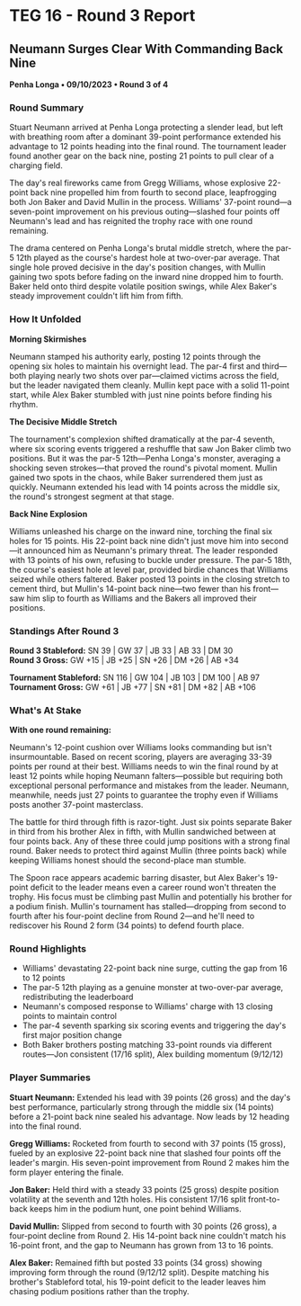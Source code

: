 # TEG 16 - Round 3 Report

## Neumann Surges Clear With Commanding Back Nine
**Penha Longa • 09/10/2023 • Round 3 of 4**

### Round Summary

Stuart Neumann arrived at Penha Longa protecting a slender lead, but left with breathing room after a dominant 39-point performance extended his advantage to 12 points heading into the final round. The tournament leader found another gear on the back nine, posting 21 points to pull clear of a charging field.

The day's real fireworks came from Gregg Williams, whose explosive 22-point back nine propelled him from fourth to second place, leapfrogging both Jon Baker and David Mullin in the process. Williams' 37-point round—a seven-point improvement on his previous outing—slashed four points off Neumann's lead and has reignited the trophy race with one round remaining.

The drama centered on Penha Longa's brutal middle stretch, where the par-5 12th played as the course's hardest hole at two-over-par average. That single hole proved decisive in the day's position changes, with Mullin gaining two spots before fading on the inward nine dropped him to fourth. Baker held onto third despite volatile position swings, while Alex Baker's steady improvement couldn't lift him from fifth.

### How It Unfolded

**Morning Skirmishes**

Neumann stamped his authority early, posting 12 points through the opening six holes to maintain his overnight lead. The par-4 first and third—both playing nearly two shots over par—claimed victims across the field, but the leader navigated them cleanly. Mullin kept pace with a solid 11-point start, while Alex Baker stumbled with just nine points before finding his rhythm.

**The Decisive Middle Stretch**

The tournament's complexion shifted dramatically at the par-4 seventh, where six scoring events triggered a reshuffle that saw Jon Baker climb two positions. But it was the par-5 12th—Penha Longa's monster, averaging a shocking seven strokes—that proved the round's pivotal moment. Mullin gained two spots in the chaos, while Baker surrendered them just as quickly. Neumann extended his lead with 14 points across the middle six, the round's strongest segment at that stage.

**Back Nine Explosion**

Williams unleashed his charge on the inward nine, torching the final six holes for 15 points. His 22-point back nine didn't just move him into second—it announced him as Neumann's primary threat. The leader responded with 13 points of his own, refusing to buckle under pressure. The par-5 18th, the course's easiest hole at level par, provided birdie chances that Williams seized while others faltered. Baker posted 13 points in the closing stretch to cement third, but Mullin's 14-point back nine—two fewer than his front—saw him slip to fourth as Williams and the Bakers all improved their positions.

### Standings After Round 3

**Round 3 Stableford:** SN 39 | GW 37 | JB 33 | AB 33 | DM 30  
**Round 3 Gross:** GW +15 | JB +25 | SN +26 | DM +26 | AB +34

**Tournament Stableford:** SN 116 | GW 104 | JB 103 | DM 100 | AB 97  
**Tournament Gross:** GW +61 | JB +77 | SN +81 | DM +82 | AB +106

### What's At Stake

**With one round remaining:**

Neumann's 12-point cushion over Williams looks commanding but isn't insurmountable. Based on recent scoring, players are averaging 33-39 points per round at their best. Williams needs to win the final round by at least 12 points while hoping Neumann falters—possible but requiring both exceptional personal performance and mistakes from the leader. Neumann, meanwhile, needs just 27 points to guarantee the trophy even if Williams posts another 37-point masterclass.

The battle for third through fifth is razor-tight. Just six points separate Baker in third from his brother Alex in fifth, with Mullin sandwiched between at four points back. Any of these three could jump positions with a strong final round. Baker needs to protect third against Mullin (three points back) while keeping Williams honest should the second-place man stumble.

The Spoon race appears academic barring disaster, but Alex Baker's 19-point deficit to the leader means even a career round won't threaten the trophy. His focus must be climbing past Mullin and potentially his brother for a podium finish. Mullin's tournament has stalled—dropping from second to fourth after his four-point decline from Round 2—and he'll need to rediscover his Round 2 form (34 points) to defend fourth place.

### Round Highlights

- Williams' devastating 22-point back nine surge, cutting the gap from 16 to 12 points
- The par-5 12th playing as a genuine monster at two-over-par average, redistributing the leaderboard
- Neumann's composed response to Williams' charge with 13 closing points to maintain control
- The par-4 seventh sparking six scoring events and triggering the day's first major position change
- Both Baker brothers posting matching 33-point rounds via different routes—Jon consistent (17/16 split), Alex building momentum (9/12/12)

### Player Summaries

**Stuart Neumann:** Extended his lead with 39 points (26 gross) and the day's best performance, particularly strong through the middle six (14 points) before a 21-point back nine sealed his advantage. Now leads by 12 heading into the final round.

**Gregg Williams:** Rocketed from fourth to second with 37 points (15 gross), fueled by an explosive 22-point back nine that slashed four points off the leader's margin. His seven-point improvement from Round 2 makes him the form player entering the finale.

**Jon Baker:** Held third with a steady 33 points (25 gross) despite position volatility at the seventh and 12th holes. His consistent 17/16 split front-to-back keeps him in the podium hunt, one point behind Williams.

**David Mullin:** Slipped from second to fourth with 30 points (26 gross), a four-point decline from Round 2. His 14-point back nine couldn't match his 16-point front, and the gap to Neumann has grown from 13 to 16 points.

**Alex Baker:** Remained fifth but posted 33 points (34 gross) showing improving form through the round (9/12/12 split). Despite matching his brother's Stableford total, his 19-point deficit to the leader leaves him chasing podium positions rather than the trophy.


